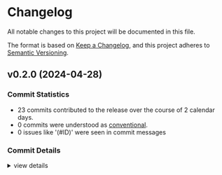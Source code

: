 # Changelog

All notable changes to this project will be documented in this file.

The format is based on [Keep a Changelog](https://keepachangelog.com/en/1.0.0/),
and this project adheres to [Semantic Versioning](https://semver.org/spec/v2.0.0.html).

## v0.2.0 (2024-04-28)

### Commit Statistics

<csr-read-only-do-not-edit/>

 - 23 commits contributed to the release over the course of 2 calendar days.
 - 0 commits were understood as [conventional](https://www.conventionalcommits.org).
 - 0 issues like '(#ID)' were seen in commit messages

### Commit Details

<csr-read-only-do-not-edit/>

<details><summary>view details</summary>

 * **Uncategorized**
    - Adjusting changelogs prior to release of llm-daemon v0.1.4 ([`71f8c5e`](https://github.com/blmarket/llm-daemon/commit/71f8c5e2f8f4685850be226d5b4e158862f8d0f3))
    - Make mlc daemon test code to use ready ([`14f3f9d`](https://github.com/blmarket/llm-daemon/commit/14f3f9df89896d334bcc5e709ec36f12e9386f61))
    - Change mlc-serv python version from 3.11 to 3.10 ([`7c99f3a`](https://github.com/blmarket/llm-daemon/commit/7c99f3ae167d1c5be04ced4299818668f9c5b1ad))
    - Better api base endpoint ([`6e79b4a`](https://github.com/blmarket/llm-daemon/commit/6e79b4a179f439d3f451962743703a383ff97b33))
    - Wait longer for initial ready ([`4d4d705`](https://github.com/blmarket/llm-daemon/commit/4d4d705b05de8234705122eac0f6fdedf493e081))
    - Use endpoint from the config ([`c170651`](https://github.com/blmarket/llm-daemon/commit/c170651fce6d1360d4fc9e89d95928e89cb22d2e))
    - Update example with expect ([`4eb03ba`](https://github.com/blmarket/llm-daemon/commit/4eb03ba80f21a15440789dddec048474d7e0a517))
    - Daemon to provide config ([`e3dd01b`](https://github.com/blmarket/llm-daemon/commit/e3dd01bc5baba2d10c4e583aa9a8b3e019f82959))
    - Example working with more cases ([`d4d2a57`](https://github.com/blmarket/llm-daemon/commit/d4d2a57abcd100a6ea87243b0db602eccdc14362))
    - Version 0.1.3 ([`d1c9b6e`](https://github.com/blmarket/llm-daemon/commit/d1c9b6e5f15a433ee3910d424870b9fdff645349))
    - Quite simple example for now ([`2efb7fa`](https://github.com/blmarket/llm-daemon/commit/2efb7fa0f9ed4034b6e0c68379456c97ecb7536d))
    - Fix daemon to infinite loop.. ([`2be3e31`](https://github.com/blmarket/llm-daemon/commit/2be3e31b70418bf64af16d92bb460ae022e6bf8d))
    - Version 0.1.2 ([`26aa15f`](https://github.com/blmarket/llm-daemon/commit/26aa15f23343e0004ab0baa018735094e0458380))
    - Better logging ([`6bdc925`](https://github.com/blmarket/llm-daemon/commit/6bdc9256cac30380df49c0bd6a257f6260c02f6c))
    - Bump versions to 0.1.1 ([`6ed8b48`](https://github.com/blmarket/llm-daemon/commit/6ed8b48a241ce41f2c0b0e65e2e8628d3de3d2fa))
    - Placeholder for integration tests ([`6dfbd74`](https://github.com/blmarket/llm-daemon/commit/6dfbd749cf3c1103744c7733a8ad4b8f6da9b253))
    - Remove external TLS dependency ([`3d4bdd9`](https://github.com/blmarket/llm-daemon/commit/3d4bdd9fc641ff20412d79a07015ed5d915b94ab))
    - Update version ([`d989836`](https://github.com/blmarket/llm-daemon/commit/d9898363c46dbdd4e13d532176d39b8938ff38d7))
    - Apply a new formatting rule ([`a986600`](https://github.com/blmarket/llm-daemon/commit/a986600e343dd84acea140ed9c2395f13429ff79))
    - Fix daemon not to listen heartbeat on Mac ([`4ab243a`](https://github.com/blmarket/llm-daemon/commit/4ab243ad572dc229b578fce621ace0e338500afa))
    - Move README to package location ([`5032f95`](https://github.com/blmarket/llm-daemon/commit/5032f95e807f84040bbdd05595df399261fe9e12))
    - Update package metadata ([`2c0854c`](https://github.com/blmarket/llm-daemon/commit/2c0854c2bc1c0abe8953d465c86b4137c1523922))
    - Init project ([`cc1d073`](https://github.com/blmarket/llm-daemon/commit/cc1d073c6ac4fc90619aedae32cd8119a5c2e46d))
</details>

